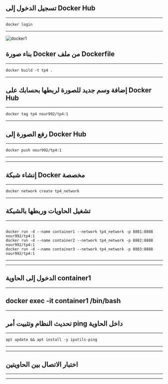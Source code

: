 ## تسجيل الدخول إلى Docker Hub 
---------
<pre><code>docker login</code></pre>
------------
![docker1](https://github.com/user-attachments/assets/9992bbba-f09b-4c25-8090-95ef8ddad305)

## بناء صورة Docker من ملف Dockerfile
----------
<pre><code>docker build -t tp4 .</code></pre>
------------
## إضافة وسم جديد للصورة لربطها بحسابك على Docker Hub 
--------
<pre><code>docker tag tp4 nour992/tp4:1</code></pre>
---------------
## رفع الصورة إلى Docker Hub
-----------
<pre><code>docker push nour992/tp4:1</code></pre>
------------

-------------
## إنشاء شبكة Docker مخصصة 
------------
<pre><code>docker network create tp4_network</code></pre>
-------------
## تشغيل الحاويات وربطها بالشبكة
-----------
<pre><code>
docker run -d --name container1 --network tp4_network -p 8881:8888 nour992/tp4:1
docker run -d --name container2 --network tp4_network -p 8882:8888 nour992/tp4:1
docker run -d --name container3 --network tp4_network -p 8883:8888 nour992/tp4:1
</code></pre>
-------------

------------
## الدخول إلى الحاوية container1
----------
docker exec -it container1 /bin/bash
------------

----------
## تحديث النظام وتثبيت أمر ping داخل الحاوية
-------------
<pre><code>apt update && apt install -y iputils-ping</code></pre>

------------

------------
## اختبار الاتصال بين الحاويتين
-----------

-------------
